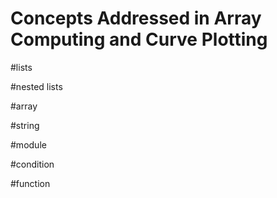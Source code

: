 # Concepts Addressed in Array Computing and Curve Plotting
#lists

#nested lists

#array

#string

#module

#condition

#function
